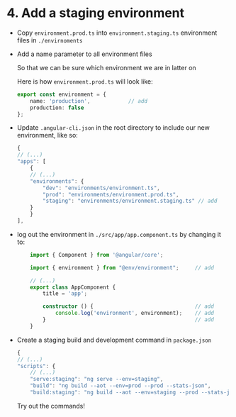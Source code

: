 # 4. Add a staging environment

- Copy `environment.prod.ts` into `environment.staging.ts` environment files in `./envirnoments`

- Add a name parameter to all environment files

    So that we can be sure which environment we are in latter on

    Here is how `environment.prod.ts` will look like:
    ```typescript
    export const environment = {
        name: 'production',            // add
        production: false
    };
    ```

- Update `.angular-cli.json` in the root directory to include our new environment, like so:

    ```javascript
    {
    // (...)
    "apps": [
        {
        // (...)
        "environments": {
            "dev": "environments/environment.ts",
            "prod": "environments/environment.prod.ts",
            "staging": "environments/environment.staging.ts" // add
        }
        }
    ],
    ```

- log out the environment in `./src/app/app.component.ts` by changing it to:

    ```typescript
        import { Component } from '@angular/core';

        import { environment } from "@env/environment";     // add

        // (...)
        export class AppComponent {
            title = 'app';

            constructor () {                                // add
                console.log('environment', environment);    // add
            }                                               // add
        }
    ```

- Create a staging build and development command in `package.json`

    ```javascript
    {
    // (...)
    "scripts": {
        // (...)
        "serve:staging": "ng serve --env=staging",                              // add
        "build": "ng build --aot --env=prod --prod --stats-json",
        "build:staging": "ng build --aot --env=staging --prod --stats-json",    // add
    ```

    Try out the commands!
